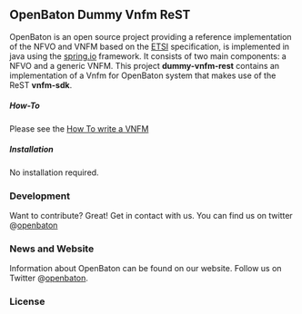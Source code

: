 OpenBaton Dummy Vnfm ReST
----------------

OpenBaton is an open source project providing a reference implementation of the NFVO and VNFM based on the [ETSI][NFV MANO] specification, is implemented in java using the [spring.io] framework. It consists of two main components: a NFVO and a generic VNFM. This project **dummy-vnfm-rest** contains an implementation of a Vnfm for OpenBaton system that makes use of the ReST **vnfm-sdk**.

##### How-To

Please see the [How To write a VNFM][vnfm-sdk]

##### Installation

No installation required.

### Development

Want to contribute? Great! Get in contact with us. You can find us on twitter @[openbaton]

### News and Website
Information about OpenBaton can be found on our website. Follow us on Twitter @[openbaton].

### License

[vnfm-sdk]: http://openbaton.github.io/
[nfvo-link]: https://github.com/openbaton/NFVO
[generic-link]:https://github.com/openbaton/generic-vnfm
[client-link]: https://github.com/openbaton/openbaton-client
[spring.io]:https://spring.io/
[NFV MANO]:http://docbox.etsi.org/ISG/NFV/Open/Published/gs_NFV-MAN001v010101p%20-%20Management%20and%20Orchestration.pdf
[openbaton]:http://twitter.com/openbaton
